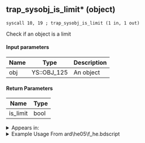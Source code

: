 ## trap_sysobj_is_limit* (object)

`syscall 10, 19 ; trap_sysobj_is_limit (1 in, 1 out)`

Check if an object is a limit

#### Input parameters
| Name | Type | Description
|------|------|------------
| obj   | YS::OBJ_125   | An object


#### Return Parameters
| Name | Type
|------|-----
| is_limit   | bool   


<details>
	<summary>Appears in:</summary>
| filename | Entity (obj)
|----------|-------------
| ard\he05\f_he.bdscript       |           
| ard\he07\f_he.bdscript       |           
| ard\he11\f_he.bdscript       |           
| ard\he15\f_he.bdscript       |           
| ard\he16\f_he.bdscript       |           
| ard\he17\f_he.bdscript       |           
| obj\B_EX170\b_ex.bdscript       | ((B) Xemnas)          
| obj\B_EX170_LV99\b_ex.bdscript       | ((B99) Xemnas (Limit Cut Memory’s Contortion))          
| obj\B_MU120\b_mu.bdscript       | ((B) Storm Rider)          
| obj\F_CA060\f_ca.bdscript       | ((F) ??? (CA))          
| obj\F_CA060_MEDAL\f_ca.bdscript       | ((F) ??? - Attackable floor? (MEDAL) (CA))          
| obj\F_HE110\f_he.bdscript       | ((F) Mist Sphere (HE))          
| obj\F_TR060\f_tr.bdscript       | ((F) MCP wall (TR))          
| obj\N_HB040_BTL\n_hb.bdscript       | ((N) Stitch (BTL) (HB))          
| obj\P_AL010\p_al.bdscript       | ((P) Genie)          
| obj\P_EH000\p_eh.bdscript       | ((P) Riku)          
| obj\P_EH000_LAST\p_eh.bdscript       | ((P) Riku (final battle))          
| obj\P_EX330\p_ex.bdscript       | ((P) Peter Pan)          
| obj\P_EX350\p_ex.bdscript       | ((P) Chicken Little)          
| obj\P_EX360\p_ex.bdscript       | ((P) ??? (EX))          

</details>

<details>
	<summary>Example Usage From ard\he05\f_he.bdscript</summary>
```
L40:
 dup 
 jz L56
 gosub 16, L277
 memcpyToSp 16, 48
 pushFromPSp 48
 fetchValue 4
 syscall 10, 19 ; trap_sysobj_is_limit (1 in, 1 out)
 eqz 
 eqzv
```
</details>

